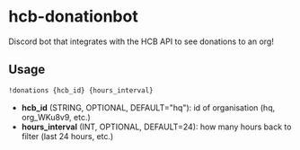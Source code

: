 # hcb-donationbot

 Discord bot that integrates with the HCB API to see donations to an org!

## Usage

```txt
!donations {hcb_id} {hours_interval}
```

- **hcb_id** (STRING, OPTIONAL, DEFAULT="hq"): id of organisation (hq, org_WKu8v9, etc.)
- **hours_interval** (INT, OPTIONAL, DEFAULT=24): how many hours back to filter (last 24 hours, etc.)
